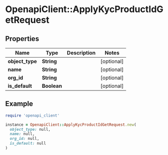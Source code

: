 # OpenapiClient::ApplyKycProductIdGetRequest

## Properties

| Name | Type | Description | Notes |
| ---- | ---- | ----------- | ----- |
| **object_type** | **String** |  | [optional] |
| **name** | **String** |  | [optional] |
| **org_id** | **String** |  | [optional] |
| **is_default** | **Boolean** |  | [optional] |

## Example

```ruby
require 'openapi_client'

instance = OpenapiClient::ApplyKycProductIdGetRequest.new(
  object_type: null,
  name: null,
  org_id: null,
  is_default: null
)
```

